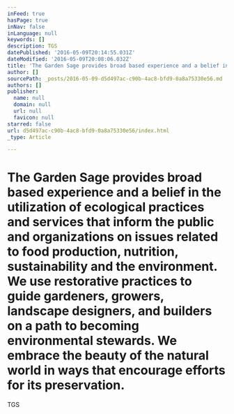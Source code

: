 ```yaml
---
inFeed: true
hasPage: true
inNav: false
inLanguage: null
keywords: []
description: TGS
datePublished: '2016-05-09T20:14:55.031Z'
dateModified: '2016-05-09T20:08:06.032Z'
title: 'The Garden Sage provides broad based experience and a belief in the utilization of ecological practices and services that inform the public and organizations on issues related to food production, nutrition, sustainability and the environment. We use restorative practices to guide gardeners, growers, landscape designers, and builders on a path to becoming environmental stewards. We embrace the beauty of the natural world in ways that encourage efforts for its preservation.'
author: []
sourcePath: _posts/2016-05-09-d5d497ac-c90b-4ac8-bfd9-0a8a75330e56.md
authors: []
publisher:
  name: null
  domain: null
  url: null
  favicon: null
starred: false
url: d5d497ac-c90b-4ac8-bfd9-0a8a75330e56/index.html
_type: Article

---
```

# The Garden Sage provides broad based experience and a belief in the utilization of ecological practices and services that inform the public and organizations on issues related to food production, nutrition, sustainability and the environment. We use restorative practices to guide gardeners, growers, landscape designers, and builders on a path to becoming environmental stewards. We embrace the beauty of the natural world in ways that encourage efforts for its preservation.

TGS
